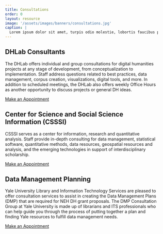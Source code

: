 ```yaml
---
title: Consultations
order: 0
layout: resource
image: '/assets/images/banners/consultations.jpg'
caption: |
  Lorem ipsum dolor sit amet, turpis odio molestie, lobortis faucibus pharetra et orci auctor, scelerisque sodales turpis ante congue velit eros, orci in, est pulvinar condimentum mi egestas.
---
```


<h2 class='subheading'>DHLab Consultants</h2>
<p>The DHLab offers individual and group consultations for digital humanities projects at any stage of development, from conceptualization to implementation. Staff address questions related to best practices, data management, corpus creation, visualizations, digital tools, and more. In addition to scheduled meetings, the DHLab also offers weekly Office Hours as another opportunity to discuss projects or general DH ideas.</p>

<a href='#' class='color-button'>Make an Appointment</a>

<h2 class='subheading'>Center for Science and Social Science Information (CSSSI)</h2>
<p>CSSSI serves as a center for information, research and quantitative analysis. Staff provide in-depth consulting for data management, statistical software, quantitative methods, data resources, geospatial resources and analysis, and the emerging technologies in support of interdisciplinary scholarship.</p>

<a href='#' class='color-button'>Make an Appointment</a>


<h2 class='subheading'>Data Management Planning</h2>
<p>Yale University Library and Information Technology Services are pleased to offer consultation services to assist in creating the Data Management Plans (DMP) that are required for NEH DH grant proposals. The DMP Consultation Group at Yale University is made up of librarians and ITS professionals who can help guide you through the process of putting together a plan and finding Yale resources to fulfill data management needs.</p>

<a href='#' class='color-button'>Make an Appointment</a>